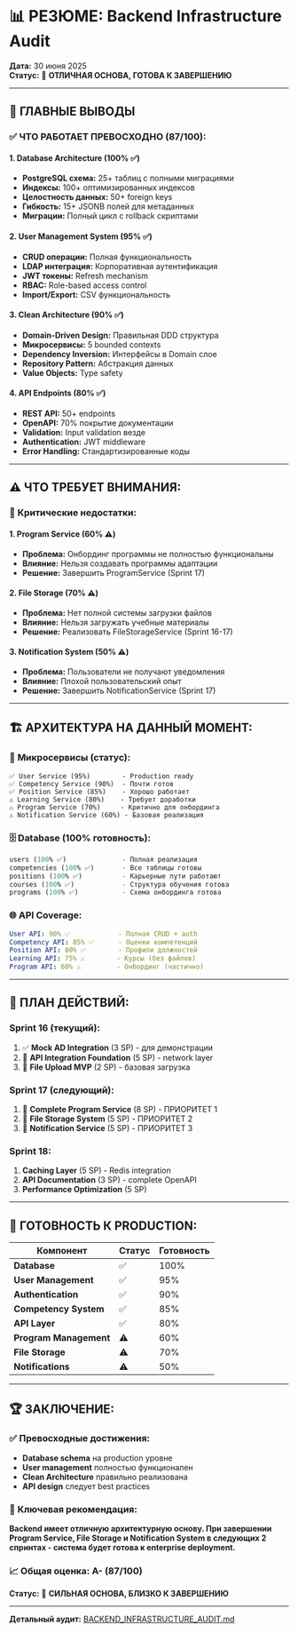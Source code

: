 # 📊 РЕЗЮМЕ: Backend Infrastructure Audit

**Дата:** 30 июня 2025  
**Статус:** 🚀 **ОТЛИЧНАЯ ОСНОВА, ГОТОВА К ЗАВЕРШЕНИЮ**

---

## 🎯 ГЛАВНЫЕ ВЫВОДЫ

### ✅ **ЧТО РАБОТАЕТ ПРЕВОСХОДНО (87/100):**

#### 1. **Database Architecture (100% ✅)**
- **PostgreSQL схема:** 25+ таблиц с полными миграциями
- **Индексы:** 100+ оптимизированных индексов
- **Целостность данных:** 50+ foreign keys
- **Гибкость:** 15+ JSONB полей для метаданных
- **Миграции:** Полный цикл с rollback скриптами

#### 2. **User Management System (95% ✅)**
- **CRUD операции:** Полная функциональность
- **LDAP интеграция:** Корпоративная аутентификация
- **JWT токены:** Refresh mechanism
- **RBAC:** Role-based access control
- **Import/Export:** CSV функциональность

#### 3. **Clean Architecture (90% ✅)**
- **Domain-Driven Design:** Правильная DDD структура
- **Микросервисы:** 5 bounded contexts
- **Dependency Inversion:** Интерфейсы в Domain слое
- **Repository Pattern:** Абстракция данных
- **Value Objects:** Type safety

#### 4. **API Endpoints (80% ✅)**
- **REST API:** 50+ endpoints
- **OpenAPI:** 70% покрытие документации
- **Validation:** Input validation везде
- **Authentication:** JWT middleware
- **Error Handling:** Стандартизированные коды

---

## ⚠️ **ЧТО ТРЕБУЕТ ВНИМАНИЯ:**

### 🚨 **Критические недостатки:**

#### 1. **Program Service (60% ⚠️)**
- **Проблема:** Онбординг программы не полностью функциональны
- **Влияние:** Нельзя создавать программы адаптации
- **Решение:** Завершить ProgramService (Sprint 17)

#### 2. **File Storage (70% ⚠️)**
- **Проблема:** Нет полной системы загрузки файлов
- **Влияние:** Нельзя загружать учебные материалы
- **Решение:** Реализовать FileStorageService (Sprint 16-17)

#### 3. **Notification System (50% ⚠️)**
- **Проблема:** Пользователи не получают уведомления
- **Влияние:** Плохой пользовательский опыт
- **Решение:** Завершить NotificationService (Sprint 17)

---

## 🏗️ **АРХИТЕКТУРА НА ДАННЫЙ МОМЕНТ:**

### 📁 **Микросервисы (статус):**
```
✅ User Service (95%)        - Production ready
✅ Competency Service (90%)  - Почти готов
✅ Position Service (85%)    - Хорошо работает
⚠️ Learning Service (80%)    - Требует доработки
⚠️ Program Service (70%)     - Критично для онбординга
⚠️ Notification Service (60%) - Базовая реализация
```

### 🗄️ **Database (100% готовность):**
```sql
users (100% ✅)              - Полная реализация
competencies (100% ✅)       - Все таблицы готовы
positions (100% ✅)          - Карьерные пути работают
courses (100% ✅)            - Структура обучения готова
programs (100% ✅)           - Схема онбординга готова
```

### 🌐 **API Coverage:**
```yaml
User API: 90% ✅            - Полная CRUD + auth
Competency API: 85% ✅      - Оценки компетенций
Position API: 80% ✅        - Профили должностей
Learning API: 75% ⚠️        - Курсы (без файлов)
Program API: 60% ⚠️         - Онбординг (частично)
```

---

## 🎯 **ПЛАН ДЕЙСТВИЙ:**

### **Sprint 16 (текущий):**
1. ✅ **Mock AD Integration** (3 SP) - для демонстрации
2. 🔄 **API Integration Foundation** (5 SP) - network layer
3. 🔄 **File Upload MVP** (2 SP) - базовая загрузка

### **Sprint 17 (следующий):**
1. 🎯 **Complete Program Service** (8 SP) - ПРИОРИТЕТ 1
2. 🎯 **File Storage System** (5 SP) - ПРИОРИТЕТ 2  
3. 🎯 **Notification Service** (5 SP) - ПРИОРИТЕТ 3

### **Sprint 18:**
1. **Caching Layer** (5 SP) - Redis integration
2. **API Documentation** (3 SP) - complete OpenAPI
3. **Performance Optimization** (5 SP)

---

## 🚀 **ГОТОВНОСТЬ К PRODUCTION:**

| Компонент | Статус | Готовность |
|-----------|--------|------------|
| **Database** | ✅ | 100% |
| **User Management** | ✅ | 95% |
| **Authentication** | ✅ | 90% |
| **Competency System** | ✅ | 85% |
| **API Layer** | ✅ | 80% |
| **Program Management** | ⚠️ | 60% |
| **File Storage** | ⚠️ | 70% |
| **Notifications** | ⚠️ | 50% |

---

## 🏆 **ЗАКЛЮЧЕНИЕ:**

### ✅ **Превосходные достижения:**
- **Database schema** на production уровне
- **User management** полностью функционален
- **Clean Architecture** правильно реализована
- **API design** следует best practices

### 🎯 **Ключевая рекомендация:**
**Backend имеет отличную архитектурную основу. При завершении Program Service, File Storage и Notification System в следующих 2 спринтах - система будет готова к enterprise deployment.**

### 📈 **Общая оценка: A- (87/100)**
**Статус:** 🚀 **СИЛЬНАЯ ОСНОВА, БЛИЗКО К ЗАВЕРШЕНИЮ**

---

**Детальный аудит:** [BACKEND_INFRASTRUCTURE_AUDIT.md](./BACKEND_INFRASTRUCTURE_AUDIT.md) 